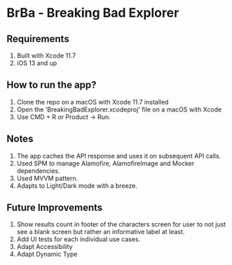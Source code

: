 # BrBa - Breaking Bad Explorer

## Requirements
1. Built with Xcode 11.7
2. iOS 13 and up

## How to run the app?
1. Clone the repo on a macOS with Xcode 11.7 installed
2. Open the 'BreakingBadExplorer.xcodeproj' file on a macOS with Xcode 
3. Use CMD + R or Product -> Run.

## Notes
1. The app caches the API response and uses it on subsequent API calls.
2. Used SPM to manage Alamofire, AlamofireImage and Mocker dependencies.
3. Used MVVM pattern.
4. Adapts to Light/Dark mode with a breeze.

## Future Improvements
1. Show results count in footer of the characters screen for user to not just see a blank screen but rather an informative label at least.
2. Add UI tests for each individual use cases.
3. Adapt Accessibility
4. Adapt Dynamic Type